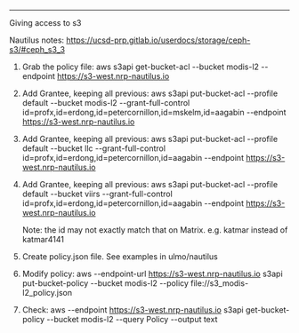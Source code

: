----

Giving access to s3

Nautilus notes: https://ucsd-prp.gitlab.io/userdocs/storage/ceph-s3/#ceph_s3_3 

1. Grab the policy file: aws s3api  get-bucket-acl --bucket modis-l2 --endpoint https://s3-west.nrp-nautilus.io 

1. Add Grantee, keeping all previous: aws s3api put-bucket-acl --profile default --bucket modis-l2 --grant-full-control id=profx,id=erdong,id=petercornillon,id=mskelm,id=aagabin --endpoint https://s3-west.nrp-nautilus.io

1. Add Grantee, keeping all previous: aws s3api put-bucket-acl --profile default --bucket llc --grant-full-control id=profx,id=erdong,id=petercornillon,id=aagabin --endpoint https://s3-west.nrp-nautilus.io

1. Add Grantee, keeping all previous: aws s3api put-bucket-acl --profile default --bucket viirs --grant-full-control id=profx,id=erdong,id=petercornillon,id=aagabin --endpoint https://s3-west.nrp-nautilus.io

   Note:  the id may not exactly match that on Matrix.  e.g. katmar instead of katmar4141

1. Create policy.json file.  See examples in ulmo/nautilus

1. Modify policy: aws --endpoint-url https://s3-west.nrp-nautilus.io s3api put-bucket-policy --bucket modis-l2 --policy file://s3_modis-l2_policy.json

1. Check:  aws --endpoint https://s3-west.nrp-nautilus.io s3api get-bucket-policy --bucket modis-l2 --query Policy --output text